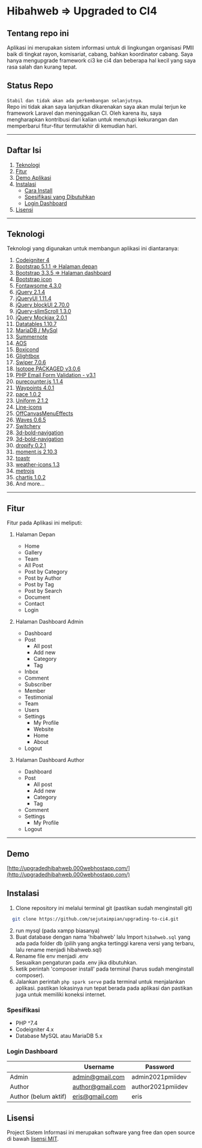 # Hibahweb => Upgraded to CI4

## Tentang repo ini

Aplikasi ini merupakan sistem informasi untuk di lingkungan organisasi PMII baik di tingkat rayon, komisariat, cabang, bahkan koordinator cabang. Saya hanya mengupgrade framework ci3 ke ci4 dan beberapa hal kecil yang saya rasa salah dan kurang tepat.

## Status Repo

`Stabil dan tidak akan ada perkembangan selanjutnya`.<br>
Repo ini tidak akan saya lanjutkan dikarenakan saya akan mulai terjun ke framework Laravel dan meninggalkan CI. Oleh karena itu, saya mengharapkan kontribusi dari kalian untuk menutupi kekurangan dan memperbarui fitur-fitur termutakhir di kemudian hari.

<hr>

## Daftar Isi

1. [Teknologi](#teknologi)
2. [Fitur](#fitur)
3. [Demo Aplikasi](#demo)
4. [Instalasi](#instalasi)
   - [Cara Install](#instalasi)
   - [Spesifikasi yang Dibutuhkan](#spesifikasi)
   - [Login Dashboard](#login-dashboard)
5. [Lisensi](#license)

<hr>

## Teknologi

Teknologi yang digunakan untuk membangun aplikasi ini diantaranya:

1. [Codeigniter 4](https://codeigniter.com/)
2. [Bootstrap 5.1.1 => Halaman depan](https://getbootstrap.com/)
3. [Bootstrap 3.3.5 => Halaman dashboard](https://getbootstrap.com/)
4. [Bootstrap icon](https://icons.getbootstrap.com/)
5. [Fontawsome 4.3.0](https://fontawesome.com/)
6. [jQuery 2.1.4](https://jquery.com/)
7. [jQueryUI 1.11.4](http://jqueryui.com)
8. [jQuery blockUI 2.70.0](http://malsup.com/jquery/block/)
9. [jQuery-slimScroll 1.3.0](http://rocha.la/jQuery-slimScroll)
10. [jQuery Mockjax 2.0.1](https://github.com/jakerella/jquery-mockjax)
11. [Datatables 1.10.7](https://datatables.net/)
12. [MariaDB / MySql](https://mariadb.org/)
13. [Summernote](https://summernote.org/)
14. [AOS](http://michalsnik.github.io/aos/)
15. [Boxicond](https://boxicons.com/)
16. [Glightbox](https://biati-digital.github.io/glightbox/)
17. [Swiper 7.0.6](https://swiperjs.com)
18. [Isotope PACKAGED v3.0.6](https://isotope.metafizzy.co)
19. [PHP Email Form Validation - v3.1](https://bootstrapmade.com/php-email-form/)
20. [purecounter.js 1.1.4](https://github.com/srexi/purecounterjs)
21. [Waypoints 4.0.1](https://github.com/imakewebthings/waypoints)
22. [pace 1.0.2](https://github.com/CodeByZach/pace/)
23. [Uniform 2.1.2](http://pixelmatrixdesign.com)
24. [Line-icons](https://lineicons.com/)
25. [OffCanvasMenuEffects](https://tympanus.net/Development/OffCanvasMenuEffects/)
26. [Waves 0.6.5](http://fian.my.id/Waves)
27. [Switchery](https://abpetkov.github.io/switchery/)
28. [3d-bold-navigation](https://codyhouse.co/gem/3d-bold-navigation)
29. [3d-bold-navigation](https://codyhouse.co/gem/3d-bold-navigation)
30. [dropify 0.2.1](https://github.com/JeremyFagis/dropify)
31. [moment.js 2.10.3](https://momentjs.com)
32. [toastr](https://github.com/CodeSeven/toastr)
33. [weather-icons 1.3](http://erikflowers.github.io/weather-icons/)
34. [metrojs](http://drewgreenwell.com/projects/metrojs)
35. [chartjs 1.0.2](http://chartjs.org/)
36. And more...

<hr>

## Fitur

Fitur pada Aplikasi ini meliputi:

1. Halaman Depan

   - Home
   - Gallery
   - Team
   - All Post
   - Post by Category
   - Post by Author
   - Post by Tag
   - Post by Search
   - Document
   - Contact
   - Login

2. Halaman Dashboard Admin

   - Dashboard
   - Post
     - All post
     - Add new
     - Category
     - Tag
   - Inbox
   - Comment
   - Subscriber
   - Member
   - Testimonial
   - Team
   - Users
   - Settings
     - My Profile
     - Website
     - Home
     - About
   - Logout

3. Halaman Dashboard Author

   - Dashboard
   - Post
     - All post
     - Add new
     - Category
     - Tag
   - Comment
   - Settings
     - My Profile
   - Logout

<hr>

## Demo

[http://upgradedhibahweb.000webhostapp.com/](http://upgradedhibahweb.000webhostapp.com/)

## Instalasi

1. Clone repository ini melalui terminal git (pastikan sudah menginstall git)

```sh
  git clone https://github.com/sejutaimpian/upgrading-to-ci4.git
```

2. run mysql (pada xampp biasanya)
3. Buat database dengan nama 'hibahweb' lalu Import `hibahweb.sql` yang ada pada folder db (pilih yang angka tertinggi karena versi yang terbaru, lalu rename menjadi hibahweb.sql)
4. Rename file env menjadi .env<br>
   Sesuaikan pengaturan pada .env jika dibutuhkan.
5. ketik perintah 'composer install' pada terminal (harus sudah menginstall composer).
6. Jalankan perintah `php spark serve` pada terminal untuk menjalankan aplikasi. pastikan lokasinya run tepat berada pada aplikasi dan pastikan juga untuk memiliki koneksi internet.

### Spesifikasi

- PHP ^7.4
- Codeigniter 4.x
- Database MySQL atau MariaDB 5.x

### Login Dashboard

|                      | Username         | Password          |
| -------------------- | ---------------- | ----------------- |
| Admin                | admin@gmail.com  | admin2021pmiidev  |
| Author               | author@gmail.com | author2021pmiidev |
| Author (belum aktif) | eris@gmail.com   | eris              |

## Lisensi

Project Sistem Informasi ini merupakan software yang free dan open source di bawah [lisensi MIT](LICENSE).
